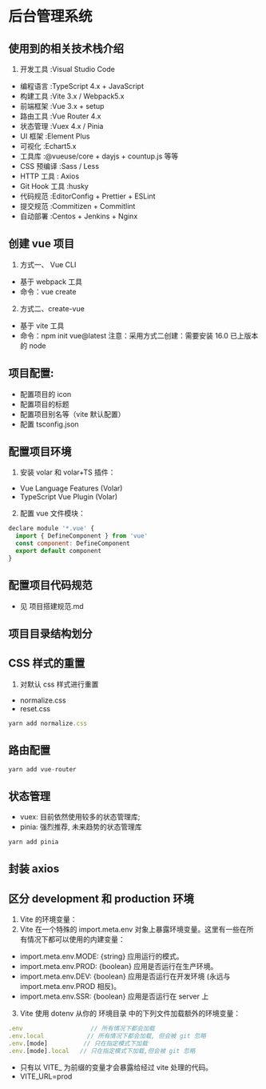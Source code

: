# 后台管理系统

## 使用到的相关技术栈介绍

1. 开发工具 :Visual Studio Code

- 编程语言 :TypeScript 4.x + JavaScript
- 构建工具 :Vite 3.x / Webpack5.x
- 前端框架 :Vue 3.x + setup
- 路由工具 :Vue Router 4.x
- 状态管理 :Vuex 4.x / Pinia
- UI 框架 :Element Plus
- 可视化 :Echart5.x
- 工具库 :@vueuse/core + dayjs + countup.js 等等
- CSS 预编译 :Sass / Less
- HTTP 工具 : Axios
- Git Hook 工具 :husky
- 代码规范 :EditorConfig + Prettier + ESLint
- 提交规范 :Commitizen + Commitlint
- 自动部署 :Centos + Jenkins + Nginx

## 创建 vue 项目

1. 方式一、 Vue CLI

- 基于 webpack 工具
- 命令：vue create

2. 方式二、create-vue

- 基于 vite 工具
- 命令：npm init vue@latest
  注意：采用方式二创建：需要安装 16.0 已上版本的 node

## 项目配置:

- 配置项目的 icon
- 配置项目的标题
- 配置项目别名等（vite 默认配置）
- 配置 tsconfig.json

## 配置项目环境

1. 安装 volar 和 volar+TS 插件：

- Vue Language Features (Volar)
- TypeScript Vue Plugin (Volar)

2. 配置 vue 文件模块：

```js
declare module '*.vue' {
  import { DefineComponent } from 'vue'
  const component: DefineComponent
  export default component
}
```

## 配置项目代码规范

- 见 项目搭建规范.md

## 项目目录结构划分

## CSS 样式的重置

1. 对默认 css 样式进行重置

- normalize.css
- reset.css

```js
yarn add normalize.css
```

## 路由配置

```js
yarn add vue-router
```

## 状态管理

- vuex: 目前依然使用较多的状态管理库;
- pinia: 强烈推荐, 未来趋势的状态管理库

```js
yarn add pinia
```

## 封装 axios

## 区分 development 和 production 环境

1. Vite 的环境变量：
2. Vite 在一个特殊的 import.meta.env 对象上暴露环境变量。这里有一些在所有情况下都可以使用的内建变量：

- import.meta.env.MODE: {string} 应用运行的模式。
- import.meta.env.PROD: {boolean} 应用是否运行在生产环境。
- import.meta.env.DEV: {boolean} 应用是否运行在开发环境 (永远与 import.meta.env.PROD 相反)。
- import.meta.env.SSR: {boolean} 应用是否运行在 server 上

3. Vite 使用 dotenv 从你的 环境目录 中的下列文件加载额外的环境变量：

```js
.env                   // 所有情况下都会加载
.env.local            // 所有情况下都会加载, 但会被 git 忽略
.env.[mode]          // 只在指定模式下加载
.env.[mode].local   // 只在指定模式下加载,但会被 git 忽略
```

- 只有以 VITE\_ 为前缀的变量才会暴露给经过 vite 处理的代码。
- VITE_URL=prod

